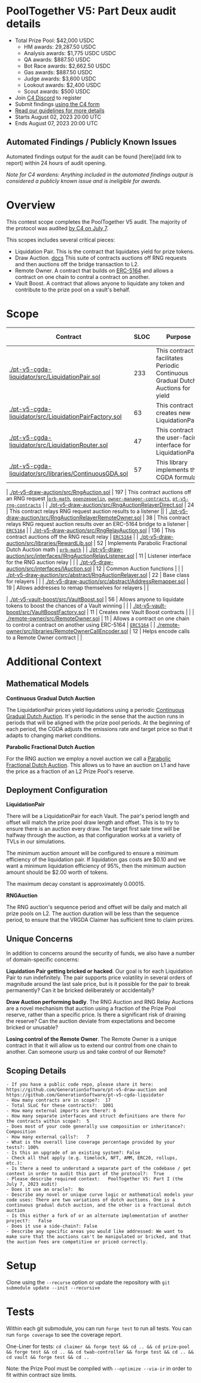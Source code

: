 # PoolTogether V5: Part Deux audit details
- Total Prize Pool: $42,000 USDC 
  - HM awards: 29,287.50 USDC 
  - Analysis awards: $1,775 USDC USDC 
  - QA awards: $887.50 USDC 
  - Bot Race awards: $2,662.50 USDC 
  - Gas awards: $887.50 USDC 
  - Judge awards: $3,600 USDC 
  - Lookout awards: $2,400 USDC 
  - Scout awards: $500 USDC 
- Join [C4 Discord](https://discord.gg/code4rena) to register
- Submit findings [using the C4 form](https://code4rena.com/contests/2023-08-pooltogether-v5-part-deux/submit)
- [Read our guidelines for more details](https://docs.code4rena.com/roles/wardens)
- Starts August 02, 2023 20:00 UTC 
- Ends August 07, 2023 20:00 UTC 

## Automated Findings / Publicly Known Issues

Automated findings output for the audit can be found [here](add link to report) within 24 hours of audit opening.

*Note for C4 wardens: Anything included in the automated findings output is considered a publicly known issue and is ineligible for awards.*

# Overview

This contest scope completes the PoolTogether V5 audit. The majority of the protocol was audited [by C4 on July 7](https://github.com/code-423n4/2023-07-pooltogether).

This scopes includes several critical pieces:

- Liquidation Pair. This is the contract that liquidates yield for prize tokens.
- Draw Auction. [docs](https://dev.pooltogether.com/protocol/next/design/draw-auction) This suite of contracts auctions off RNG requests and then auctions off the bridge transaction to L2.
- Remote Owner. A contract that builds on [ERC-5164](https://github.com/code-423n4/2022-12-pooltogether) and allows a contract on one chain to contral a contract on another.
- Vault Boost. A contract that allows anyone to liquidate any token and contribute to the prize pool on a vault's behalf.

# Scope

| Contract | SLOC | Purpose | Libraries used |  
| ----------- | ----------- | ----------- | ----------- |
| [./pt-v5-cgda-liquidator/src/LiquidationPair.sol](./pt-v5-cgda-liquidator/src/LiquidationPair.sol) | 233 | This contract facilitates Periodic Continuous Gradual Dutch Auctions for yield | [`prb-math`](https://github.com/PaulRBerg/prb-math) |
| [./pt-v5-cgda-liquidator/src/LiquidationPairFactory.sol](./pt-v5-cgda-liquidator/src/LiquidationPairFactory.sol) | 63 | This contract creates new LiquidationPairs | |
| [./pt-v5-cgda-liquidator/src/LiquidationRouter.sol](pt-v5-cgda-liquidator/src/LiquidationRouter.sol) | 47 | This contract is the user-facing interface for LiquidationPairs | [`openzeppelin`](https://github.com/openzeppelin/openzeppelin-contracts) |
| [./pt-v5-cgda-liquidator/src/libraries/ContinuousGDA.sol](pt-v5-cgda-liquidator/src/libraries/ContinuousGDA.sol) | 57 | This library implements the CGDA formulas | [`prb-math`](https://github.com/PaulRBerg/prb-math) |

| [./pt-v5-draw-auction/src/RngAuction.sol](pt-v5-draw-auction/src/RngAuction.sol) | 197 | This contract auctions off an RNG request |[`prb-math`](https://github.com/PaulRBerg/prb-math), [`openzeppelin`](https://github.com/openzeppelin/openzeppelin-contracts), [`owner-manager-contracts`](https://github.com/pooltogether/owner-manager-contracts), [`pt-v5-rng-contracts`](https://github.com/GenerationSoftware/pt-v5-rng-contracts) |
| [./pt-v5-draw-auction/src/RngAuctionRelayerDirect.sol](pt-v5-draw-auction/src/RngAuctionRelayerDirect.sol) | 24 | This contract relays RNG request auction results to a listener ||
| [./pt-v5-draw-auction/src/RngAuctionRelayerRemoteOwner.sol](pt-v5-draw-auction/src/RngAuctionRelayerRemoteOwner.sol) | 38 | This contract relays RNG request auction results over an ERC-5164 bridge to a listener | [`ERC5164`](https://github.com/generationsoftware/ERC5164) |
| [./pt-v5-draw-auction/src/RngRelayAuction.sol](pt-v5-draw-auction/src/RngRelayAuction.sol) | 136 | This contract auctions off the RNG result relay | [`ERC5164`](https://github.com/generationsoftware/ERC5164) |
| [./pt-v5-draw-auction/src/libraries/RewardLib.sol](pt-v5-draw-auction/src/libraries/RewardLib.sol) | 52 | Implements Parabolic Fractional Dutch Auction math | [`prb-math`](https://github.com/PaulRBerg/prb-math) |
| [./pt-v5-draw-auction/src/interfaces/IRngAuctionRelayListener.sol](pt-v5-draw-auction/src/interfaces/IRngAuctionRelayListener.sol) | 11 | Listener interface for the RNG auction relay | |
| [./pt-v5-draw-auction/src/interfaces/IAuction.sol](pt-v5-draw-auction/src/interfaces/IAuction.sol) | 12 | Common Auction functions | |
| [./pt-v5-draw-auction/src/abstract/RngAuctionRelayer.sol](pt-v5-draw-auction/src/abstract/RngAuctionRelayer.sol) | 22 | Base class for relayers | |
| [./pt-v5-draw-auction/src/abstract/AddressRemapper.sol](pt-v5-draw-auction/src/abstract/AddressRemapper.sol) | 19 | Allows addresses to remap themselves for relayers | |

| [./pt-v5-vault-boost/src/VaultBoost.sol](pt-v5-vault-boost/src/VaultBoost.sol) | 56 | Allows anyone to liquidate tokens to boost the chances of a Vault winning | |
| [./pt-v5-vault-boost/src/VaultBoostFactory.sol](pt-v5-vault-boost/src/VaultBoostFactory.sol) | 11 | Creates new Vault Boost contracts | |
| [./remote-owner/src/RemoteOwner.sol](remote-owner/src/RemoteOwner.sol) | 11 | Allows a contract on one chain to control a contract on another using ERC-5164 | [`ERC5164`](https://github.com/generationsoftware/ERC5164) |
| [./remote-owner/src/libraries/RemoteOwnerCallEncoder.sol](remote-owner/src/libraries/RemoteOwnerCallEncoder.sol) | 12 | Helps encode calls to a Remote Owner contract | |

# Additional Context

## Mathematical Models

**Continuous Gradual Dutch Auction**

The LiquidationPair prices yield liquidations using a periodic [Continuous Gradual Dutch Auction](https://www.paradigm.xyz/2022/04/gda). It's periodic in the sense that the auction runs in periods that will be aligned with the prize pool periods. At the beginning of each period, the CGDA adjusts the emissions rate and target price so that it adapts to changing market conditions.

**Parabolic Fractional Dutch Auction**

For the RNG auction we employ a novel auction we call a [Parabolic Fractional Dutch Auction](https://dev.pooltogether.com/protocol/next/design/draw-auction#parabolic-fractional-dutch-auction-pfda). This allows us to have an auction on L1 and have the price as a fraction of an L2 Prize Pool's reserve.

## Deployment Configuration

**LiquidationPair**

There will be a LiquidationPair for each Vault. The pair's period length and offset will match the prize pool draw length and offset. This is to try to ensure there is an auction every draw. The target first sale time will be halfway through the auction, as that configuration works at a variety of TVLs in our simulations.

The minimum auction amount will be configured to ensure a minimum efficiency of the liquidation pair.  If liquidation gas costs are $0.10 and we want a minimum liquidation efficiency of 95%, then the minimum auction amount should be $2.00 worth of tokens.

The maximum decay constant is approximately 0.00015.

**RNGAuction**

The RNG auction's sequence period and offset will be daily and match all prize pools on L2. The auction duration will be less than the sequence period, to ensure that the VRGDA Claimer has sufficient time to claim prizes.

## Unique Concerns

In addition to concerns around the security of funds, we also have a number of domain-specific concerns:

**Liquidation Pair getting bricked or hacked**. Our goal is for each Liquidation Pair to run indefinitely. The pair supports price volatility in several orders of magnitude around the last sale price, but is it possible for the pair to break permanently? Can it be bricked deliberately or accidentally?

**Draw Auction performing badly**. The RNG Auction and RNG Relay Auctions are a novel mechanism that auction using a fraction of the Prize Pool reserve, rather than a specific price. Is there a significant risk of draining the reserve? Can the auction deviate from expectations and become bricked or unusable?

**Losing control of the Remote Owner**. The Remote Owner is a unique contract in that it will allow us to extend our control from one chain to another. Can someone usurp us and take control of our Remote?

## Scoping Details 
```
- If you have a public code repo, please share it here:  https://github.com/GenerationSoftware/pt-v5-draw-auction and https://github.com/GenerationSoftware/pt-v5-cgda-liquidator
- How many contracts are in scope?:  17 
- Total SLoC for these contracts?:  1001
- How many external imports are there?: 6 
- How many separate interfaces and struct definitions are there for the contracts within scope?:  5
- Does most of your code generally use composition or inheritance?:  Composition
- How many external calls?:   7
- What is the overall line coverage percentage provided by your tests?: 100%
- Is this an upgrade of an existing system?: False
- Check all that apply (e.g. timelock, NFT, AMM, ERC20, rollups, etc.): 
- Is there a need to understand a separate part of the codebase / get context in order to audit this part of the protocol?:  True
- Please describe required context:   PoolTogether V5: Part I (the July 7, 2023 audit)
- Does it use an oracle?:  No
- Describe any novel or unique curve logic or mathematical models your code uses: There are two variations of dutch auctions. One is a continuous gradual dutch auction, and the other is a fractional dutch auction
- Is this either a fork of or an alternate implementation of another project?:   False
- Does it use a side-chain?: False
- Describe any specific areas you would like addressed: We want to make sure that the auctions can't be manipulated or bricked, and that the auction fees are competitive or priced correctly.
```

# Setup

Clone using the `--recurse` option or update the repository with `git submodule update --init --recursive`

# Tests

Within each git submodule, you can run `forge test` to run all tests. You can run `forge coverage` to see the coverage report.

One-Liner for tests: `cd claimer && forge test && cd .. && cd prize-pool && forge test && cd .. && cd twab-controller && forge test && cd .. && cd vault && forge test && cd ..`

Note: the Prize Pool must be compiled with `--optimize --via-ir` in order to fit within contract size limits.
